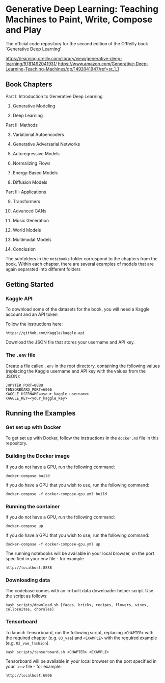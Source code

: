 # Generative Deep Learning: Teaching Machines to Paint, Write, Compose and Play

The official code repository for the second edition of the O'Reilly book 'Generative Deep Learning'

https://learning.oreilly.com/library/view/generative-deep-learning/9781492041931/
https://www.amazon.com/Generative-Deep-Learning-Teaching-Machines/dp/1492041947/ref=sr_1_1

## Book Chapters

Part I: Introduction to Generative Deep Learning

1. Generative Modeling

2. Deep Learning

Part II: Methods

3. Variational Autoencoders

4. Generative Adversarial Networks

5. Autoregressive Models

6. Normalizing Flows

7. Energy-Based Models

8. Diffusion Models

Part III: Applications

9. Transformers

10. Advanced GANs

11. Music Generation

12. World Models

13. Multimodal Models

14. Conclusion

The subfolders in the `notebooks` folder correspond to the chapters from the book.
Within each chapter, there are several examples of models that are again separated into different folders

## Getting Started

### Kaggle API

To download some of the datasets for the book, you will need a Kaggle account and an API token

Follow the instructions here:
```
https://github.com/Kaggle/kaggle-api
```

Download the JSON file that stores your username and API key.

### The `.env` file

Create a file called `.env` in the root directory, containing the following values (replacing the Kaggle username and API key with the values from the JSON):

```
JUPYTER_PORT=8888
TENSORBOARD_PORT=6006
KAGGLE_USERNAME=<your_kaggle_username>
KAGGLE_KEY=<your_kaggle_key>
```

## Running the Examples

### Get set up with Docker

To get set up with Docker, follow the instructions in the `docker.md` file in this repository.

### Building the Docker image

If you do not have a GPU, run the following command:

```
docker-compose build
```

If you do have a GPU that you wish to use, run the following command:

```
docker-compose -f docker-compose-gpu.yml build
```

### Running the container

If you do not have a GPU, run the following command:

```
docker-compose up
```

If you do have a GPU that you wish to use, run the following command:

```
docker-compose -f docker-compose-gpu.yml up
```

The running notebooks will be available in your local browser, on the port specified in your env file - for example

```
http://localhost:8888
```

### Downloading data

The codebase comes with an in-built data downloader helper script. Use the script as follows:

```
bash scripts/download.sh [faces, bricks, recipes, flowers, wines, cellosuites, chorales]
```

### Tensorboard

To launch Tensorboard, run the following script, replacing `<CHAPTER>` with the required chapter (e.g. `03_vae`) and `<EXAMPLE>` with the required example (e.g. `02_vae_fashion`).

```
bash scripts/tensorboard.sh <CHAPTER> <EXAMPLE>
```

Tensorboard will be available in your local browser on the port specified in your `.env` file - for example:
```
http://localhost:6006
```


